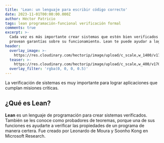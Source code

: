 ```yaml
---
title: 'Lean: un lenguaje para escribir código correcto'
date: 2023-11-01T00:00:00.000Z
author: Héctor Patricio
tags: lean programación-funcional verificación formal
comments: true
excerpt: >-
  Cada vez es más importante crear sistemas que estén bien verificados y que
  provean garantías sobre su funcionamiento. Lean te puede ayudar a lograrlo.
header:
  overlay_image: >-
    https://res.cloudinary.com/hectorip/image/upload/c_scale,w_1400/v1702275274/shubham-dhage-ONtKHht3aOE-unsplash_sgwtqx.jpg
  teaser: >-
    https://res.cloudinary.com/hectorip/image/upload/c_scale,w_400/v1702275274/shubham-dhage-ONtKHht3aOE-unsplash_sgwtqx.jpg
  overlay_filter: 'rgba(0, 0, 0, 0.5)'
---
```

La verificación de sistemas es muy importante para lograr aplicaciones que cumplan misiones críticas.

## ¿Qué es Lean?

**Lean** es un lenguaje de programación para crear sistemas verificados.
También se les conoce como probadores de teoremas, porque una de sus funciones
es ayudarte a verificar las propiedades de un programa de manera certera. Fue
creado por Leonardo de Moura y Soonho Kong en Microsoft Research.
